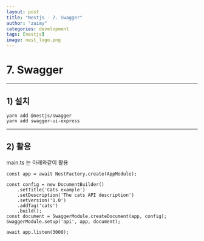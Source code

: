 ```yaml
---
layout: post
title: "Nestjs - 7. Swagger"
author: "zaimy"
categories: development
tags: [nestjs]
image: nest_logo.png
---
```


# 7. Swagger
-------------
## 1) 설치
```
yarn add @nestjs/swagger
yarn add swagger-ui-express
```
-------------
## 2) 활용
main.ts 는 아래와같이 활용
```
const app = await NestFactory.create(AppModule);

const config = new DocumentBuilder()
	.setTitle('Cats example')
	.setDescription('The cats API description')
	.setVersion('1.0')
	.addTag('cats')
	.build();
const document = SwaggerModule.createDocument(app, config);
SwaggerModule.setup('api', app, document);

await app.listen(3000);
```
